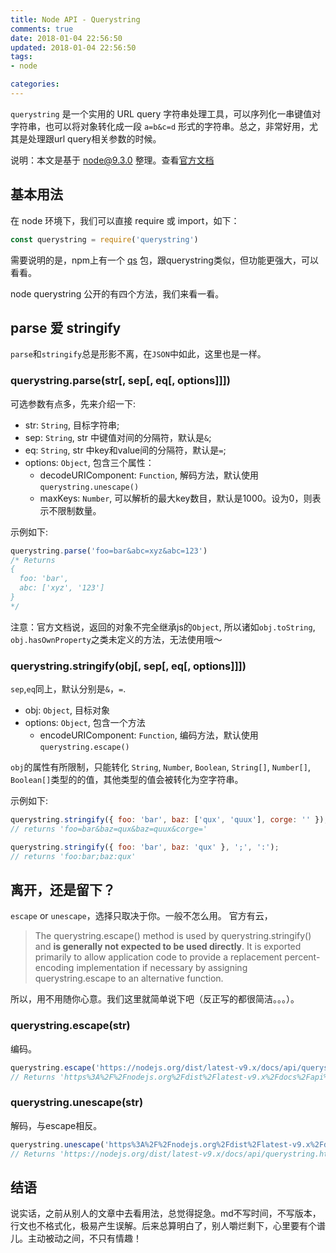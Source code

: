 ```yaml
---
title: Node API - Querystring
comments: true
date: 2018-01-04 22:56:50
updated: 2018-01-04 22:56:50
tags:
- node

categories:
---
```


`querystring` 是一个实用的 URL query 字符串处理工具，可以序列化一串键值对字符串，也可以将对象转化成一段 `a=b&c=d` 形式的字符串。总之，非常好用，尤其是处理跟url query相关参数的时候。

<!-- more -->

说明：本文是基于 node@9.3.0 整理。查看[官方文档](https://nodejs.org/docs/v9.3.0/api/querystring.html)

## 基本用法
在 node 环境下，我们可以直接 require 或 import，如下：
```js
const querystring = require('querystring')
```

需要说明的是，npm上有一个 [qs](https://www.npmjs.com/package/qs) 包，跟querystring类似，但功能更强大，可以看看。

node querystring 公开的有四个方法，我们来看一看。

## parse 爱 stringify
`parse`和`stringify`总是形影不离，在`JSON`中如此，这里也是一样。

### querystring.parse(str[, sep[, eq[, options]]])
可选参数有点多，先来介绍一下:
* str: `String`, 目标字符串;
* sep: `String`, str 中键值对间的分隔符，默认是`&`;
* eq: `String`, str 中key和value间的分隔符，默认是`=`;
* options: `Object`, 包含三个属性：
  + decodeURIComponent: `Function`, 解码方法，默认使用`querystring.unescape()`
  + maxKeys: `Number`, 可以解析的最大key数目，默认是1000。设为0，则表示不限制数量。

示例如下:
```js
querystring.parse('foo=bar&abc=xyz&abc=123')
/* Returns
{
  foo: 'bar',
  abc: ['xyz', '123']
}
*/
```

注意：官方文档说，返回的对象不完全继承js的`Object`, 所以诸如`obj.toString`, `obj.hasOwnProperty`之类未定义的方法，无法使用哦～


### querystring.stringify(obj[, sep[, eq[, options]]])
`sep`,`eq`同上，默认分别是`&`，`=`.
* obj: `Object`, 目标对象
* options: `Object`, 包含一个方法
  + encodeURIComponent: `Function`, 编码方法，默认使用`querystring.escape()`

`obj`的属性有所限制，只能转化 `String`, `Number`, `Boolean`, `String[]`, `Number[]`, `Boolean[]`类型的的值，其他类型的值会被转化为空字符串。

示例如下:
```js
querystring.stringify({ foo: 'bar', baz: ['qux', 'quux'], corge: '' });
// returns 'foo=bar&baz=qux&baz=quux&corge='

querystring.stringify({ foo: 'bar', baz: 'qux' }, ';', ':');
// returns 'foo:bar;baz:qux'
```

## 离开，还是留下？
`escape` or `unescape`，选择只取决于你。一般不怎么用。
官方有云，
> The querystring.escape() method is used by querystring.stringify() and **is generally not expected to be used directly**. It is exported primarily to allow application code to provide a replacement percent-encoding implementation if necessary by assigning querystring.escape to an alternative function.

所以，用不用随你心意。我们这里就简单说下吧（反正写的都很简洁。。。）。

### querystring.escape(str)
编码。
```js
querystring.escape('https://nodejs.org/dist/latest-v9.x/docs/api/querystring.html?nav=faq&sa=sae')
// Returns 'https%3A%2F%2Fnodejs.org%2Fdist%2Flatest-v9.x%2Fdocs%2Fapi%2Fquerystring.html%3Fnav%3Dfaq%26sa%3Dsae'
```

### querystring.unescape(str)
解码，与escape相反。
```js
querystring.unescape('https%3A%2F%2Fnodejs.org%2Fdist%2Flatest-v9.x%2Fdocs%2Fapi%2Fquerystring.html%3Fnav%3Dfaq%26sa%3Dsae')
// Returns 'https://nodejs.org/dist/latest-v9.x/docs/api/querystring.html?nav=faq&sa=sae'
```

## 结语
说实话，之前从别人的文章中去看用法，总觉得捉急。md不写时间，不写版本，行文也不格式化，极易产生误解。后来总算明白了，别人嚼烂剩下，心里要有个谱儿。主动被动之间，不只有情趣！
